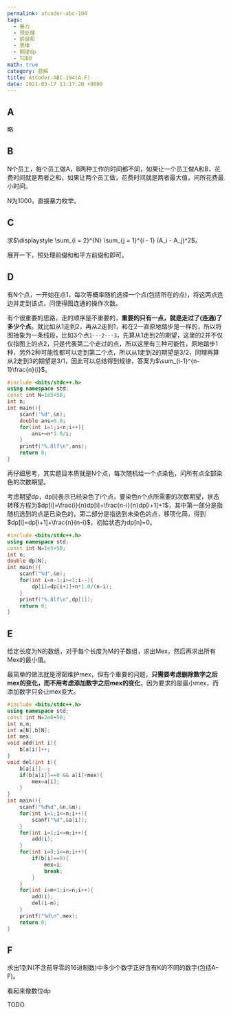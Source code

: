 ```yaml
---
permalink: atcoder-abc-194
tags: 
  - 暴力
  - 预处理
  - 前缀和
  - 思维
  - 期望dp
  - TODO
math: true
category: 题解
title: AtCoder-ABC-194(A-F)
date: 2021-03-17 11:17:20 +0800
---
```


## A

略

## B

N个员工，每个员工做A，B两种工作的时间都不同，如果让一个员工做A和B，花费时间就是两者之和，如果让两个员工做，花费时间就是两者最大值，问所花费最小时间。

N为1000，直接暴力枚举。

## C

求$\displaystyle \sum_{i = 2}^{N} \sum_{j = 1}^{i - 1} (A_i - A_j)^2$。

展开一下，预处理前缀和和平方前缀和即可。

## D

有N个点，一开始在点1，每次等概率随机选择一个点(包括所在的点)，将这两点连边并走到该点，问使得图连通的操作次数。

有个很重要的思路，走的顺序是不重要的，**重要的只有一点，就是走过了(连通)了多少个点**。就比如从1走到2，再从2走到1，和在2一直原地踏步是一样的，所以将图抽象为一条线段，比如3个点`1---2---3`，先算从1走到2的期望，这里的2并不仅仅指图上的点2，只是代表第二个走过的点，所以这里有三种可能性，原地踏步1种，另外2种可能性都可以走到第二个点，所以从1走到2的期望是3/2，同理再算从2走到3的期望是3/1，因此可以总结得到规律，答案为$\sum_{i-1}^{n-1}\frac{n}{i}$。

```cpp
#include <bits/stdc++.h>
using namespace std;
const int N=1e5+50;
int n;
int main(){
    scanf("%d",&n);
    double ans=0.0;
    for(int i=1;i<n;i++){
        ans+=n*1.0/i;
    }
    printf("%.8lf\n",ans);
    return 0;
}
```

再仔细思考，其实题目本质就是N个点，每次随机给一个点染色，问所有点全部染色的次数期望。

考虑期望dp，dp[i]表示已经染色了i个点，要染色n个点所需要的次数期望，状态转移方程为$dp[i]=\frac{i}{n}dp[i]+\frac{n-i}{n}dp[i+1]+1$，其中第一部分是指随机选到的点是已染色的，第二部分是指选到未染色的点，移项化简，得到$dp[i]=dp[i+1]+\frac{n}{n-i}$，初始状态为dp[n]=0。

```cpp
#include <bits/stdc++.h>
using namespace std;
const int N=1e5+50;
int n;
double dp[N];
int main(){
    scanf("%d",&n);
    for(int i=n-1;i>=1;i--){
        dp[i]=dp[i+1]+n*1.0/(n-i);
    }
    printf("%.8lf\n",dp[1]);
    return 0;
}
```

## E

给定长度为N的数组，对于每个长度为M的子数组，求出Mex，然后再求出所有Mex的最小值。

最简单的做法就是滑窗维护mex，但有个重要的问题，**只需要考虑删除数字之后mex的变化，而不用考虑添加数字之后mex的变化**，因为要求的是最小mex，而添加数字只会让mex变大。

```cpp
#include <bits/stdc++.h>
using namespace std;
const int N=2e6+50;
int n,m;
int a[N],b[N];
int mex;
void add(int i){
    b[a[i]]++;
}
void del(int i){
    b[a[i]]--;
    if(b[a[i]]==0 && a[i]<mex){
        mex=a[i];
    }
}
int main(){
    scanf("%d%d",&n,&m);
    for(int i=1;i<=n;i++){
        scanf("%d",&a[i]);
    }
    for(int i=1;i<=m;i++){
        add(i);
    }
    for(int i=0;i<=n;i++){
        if(b[i]==0){
            mex=i;
            break;
        }
    }
    for(int i=m+1;i<=n;i++){
        add(i);
        del(i-m);
    }
    printf("%d\n",mex);
    return 0;
}
```

## F

求出1到N(不含前导零的16进制数)中多少个数字正好含有K的不同的数字(包括A-F)。

看起来像数位dp


TODO

